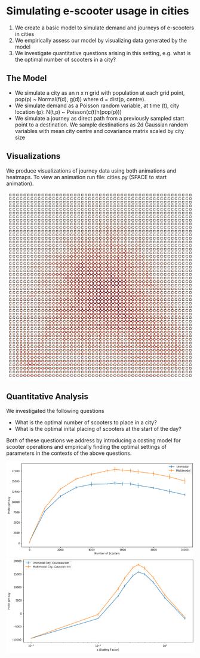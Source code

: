 # Simulating e-scooter usage in cities

1. We create a basic model to simulate demand and journeys of e-scooters in cities
2. We empirically assess our model by visualizing data generated by the model
3. We investigate quantitative questions arising in this setting, e.g. what is the optimal number of scooters in a city?

## The Model

- We simulate a city as an n x n grid with population at each grid point, pop(p) ~ Normal(f(d), g(d)) where d = dist(p, centre).
- We simulate demand as a Poisson random variable, at time (t), city location (p): N(t,p) ~ Poisson(c(t)h(pop(p)))
- We simulate a journey as direct path from a previously sampled start point to a destination. We sample destinations as 2d Gaussian random variables with mean city centre and covariance matrix scaled by city size

## Visualizations

We produce visualizations of journey data using both animations and heatmaps. To view an animation run file: cities.py (SPACE to start animation).

![alt text](https://github.com/jonnyascott/E_Scooter_Simulation/blob/main/Graphics/multimodal_heatmap.PNG)

## Quantitative Analysis

We investigated the following questions

- What is the optimal number of scooters to place in a city?
- What is the optimal inital placing of scooters at the start of the day?

Both of these questions we address by introducing a costing model for scooter operations and empirically finding the optimal settings of parameters in the contexts of the above questions.

![alt text](https://github.com/jonnyascott/E_Scooter_Simulation/blob/main/Graphics/number_of_scooters.PNG)
![alt text](https://github.com/jonnyascott/E_Scooter_Simulation/blob/main/Graphics/initial_positions.PNG)
